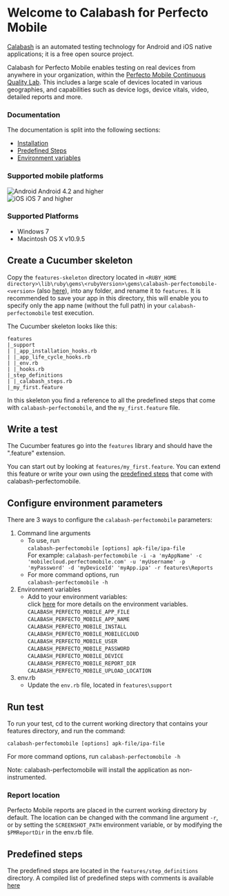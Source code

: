 Welcome to Calabash for Perfecto Mobile
===========================

[Calabash](http://calaba.sh/) is an automated testing technology for Android and iOS native applications; it is a free open source project.

Calabash for Perfecto Mobile enables testing on real devices from anywhere in your organization, within the [Perfecto Mobile Continuous Quality Lab](http://www.perfectomobile.com/). This includes a large scale of devices located in various geographies, and capabilities such as device logs, device vitals, video, detailed reports and more.



### Documentation
The documentation is split into the following sections:

- [Installation](documentation/installation.md)
- [Predefined Steps](https://github.com/calabash/calabash-perfecomobile/blob/master/ruby-gem/lib/calabash-perfectomobile/canned_steps.md)
- [Environment variables](documentation/ENVIRONMENT_VARIABLES.md)

### Supported mobile platforms
![Android](http://www.perfectomobile.com/portal/cms/kb/images/android.jpg) Android 4.2 and higher<br/>
![iOS](http://www.perfectomobile.com/portal/cms/kb/images/ios.png) iOS 7 and higher

### Supported Platforms
- Windows 7
- Macintosh OS X v10.9.5

Create a Cucumber skeleton
--------------

Copy the `features-skeleton` directory located in `<RUBY_HOME directory>\lib\ruby\gems\<rubyVersion>\gems\calabash-perfectomobile-<version>` (also [here]()), into any folder, and rename it to `features`. It is recommended to save your app in this directory, this will enable you to specify only the app name (without the full path) in your `calabash-perfectomobile` test execution.

The Cucumber skeleton looks like this:

    features
    |_support
    | |_app_installation_hooks.rb
    | |_app_life_cycle_hooks.rb
    | |_env.rb
    | |_hooks.rb
    |_step_definitions
    | |_calabash_steps.rb
    |_my_first.feature

In this skeleton you find a reference to all the predefined steps that come with `calabash-perfectomobile`, and the `my_first.feature` file.

Write a test
--------------

The Cucumber features go into the `features` library and should have the ".feature" extension.

You can start out by looking at `features/my_first.feature`. You can extend this feature or write your own using the [predefined steps](https://github.com/calabash/calabash-perfectomobile/blob/master/ruby-gem/lib/calabash-perfectomobile/canned_steps.md) that come with calabash-perfectomobile.

Configure environment parameters
------------
There are 3 ways to configure the `calabash-perfectomobile` parameters:

1. Command line arguments
	- To use, run <br/>
	`calabash-perfectomobile [options] apk-file/ipa-file` <br/>
	For example: `calabash-perfectomobile -i -a 'myAppName' -c 'mobilecloud.perfectomobile.com' -u 'myUsername' -p 'myPassword' -d 'myDeviceId' 'myApp.ipa' -r features\Reports`
	- For more command options, run <br/>
	`calabash-perfectomobile -h`
2. Environment variables
	- Add to your environment variables: <br/>
	click [here](https://github.com/calabash/calabash-perfectomobile) for more details on the environment variables. <br/>
	`CALABASH_PERFECTO_MOBILE_APP_FILE` <br/>
	`CALABASH_PERFECTO_MOBILE_APP_NAME` <br/>
	`CALABASH_PERFECTO_MOBILE_INSTALL` <br/>
	`CALABASH_PERFECTO_MOBILE_MOBILECLOUD` <br/>
	`CALABASH_PERFECTO_MOBILE_USER` <br/>
	`CALABASH_PERFECTO_MOBILE_PASSWORD` <br/>
	`CALABASH_PERFECTO_MOBILE_DEVICE` <br/>
	`CALABASH_PERFECTO_MOBILE_REPORT_DIR` <br/>
	`CALABASH_PERFECTO_MOBILE_UPLOAD_LOCATION` <br/>
3. env.rb
	- Update the `env.rb` file, located in `features\support`

Run test
------------
To run your test, cd to the current working directory that contains your features directory, and run the command:

    calabash-perfectomobile [options] apk-file/ipa-file

For more command options, run `calabash-perfectomobile -h`

Note: calabash-perfectomobile will install the application as non-instrumented.

### Report location
Perfecto Mobile reports are placed in the current working directory by default. The location can be changed with the command line argument `-r`, or by setting the `SCREENSHOT_PATH` environment variable, or by modifying the `$PMReportDir` in the env.rb file.

Predefined steps
-----------------

The predefined steps are located in the `features/step_definitions` directory. A compiled list of predefined steps with comments is available [here](https://github.com/calabash/calabash-android/blob/master/ruby-gem/lib/calabash-perfectomobile/canned_steps.md)
